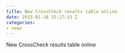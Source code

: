 ```yaml
---
title: New CrossCheck results table online.
date: 2015-01-18 15:17:13 Z
categories:
- news
---
```


New CrossCheck results table online